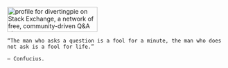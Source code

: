 <!--
**quantuple/quantuple** is a ✨ _special_ ✨ repository because its `README.md` (this file) appears on your GitHub profile.

Here are some ideas to get you started:

- 🔭 I’m currently working on ...
- 🌱 I’m currently learning ...
- 👯 I’m looking to collaborate on ...
- 🤔 I’m looking for help with ...
- 💬 Ask me about ...
- 📫 How to reach me: ...
- 😄 Pronouns: ...
- ⚡ Fun fact: ...
-->

<a href="https://stackexchange.com/users/14612253"><img src="https://stackexchange.com/users/flair/14612253.png" width="208" height="58" alt="profile for divertingpie on Stack Exchange, a network of free, community-driven Q&amp;A sites" title="profile for divertingpie on Stack Exchange, a network of free, community-driven Q&amp;A sites"></a>


```text
“The man who asks a question is a fool for a minute, the man who does not ask is a fool for life.”

– Confucius.
```
